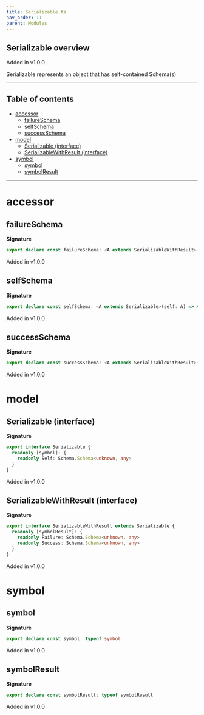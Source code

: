 ```yaml
---
title: Serializable.ts
nav_order: 11
parent: Modules
---
```


## Serializable overview

Added in v1.0.0

Serializable represents an object that has self-contained Schema(s)

---

<h2 class="text-delta">Table of contents</h2>

- [accessor](#accessor)
  - [failureSchema](#failureschema)
  - [selfSchema](#selfschema)
  - [successSchema](#successschema)
- [model](#model)
  - [Serializable (interface)](#serializable-interface)
  - [SerializableWithResult (interface)](#serializablewithresult-interface)
- [symbol](#symbol)
  - [symbol](#symbol-1)
  - [symbolResult](#symbolresult)

---

# accessor

## failureSchema

**Signature**

```ts
export declare const failureSchema: <A extends SerializableWithResult>(self: A) => A[typeof symbolResult]["Failure"]
```

Added in v1.0.0

## selfSchema

**Signature**

```ts
export declare const selfSchema: <A extends Serializable>(self: A) => A[typeof symbol]["Self"]
```

Added in v1.0.0

## successSchema

**Signature**

```ts
export declare const successSchema: <A extends SerializableWithResult>(self: A) => A[typeof symbolResult]["Success"]
```

Added in v1.0.0

# model

## Serializable (interface)

**Signature**

```ts
export interface Serializable {
  readonly [symbol]: {
    readonly Self: Schema.Schema<unknown, any>
  }
}
```

Added in v1.0.0

## SerializableWithResult (interface)

**Signature**

```ts
export interface SerializableWithResult extends Serializable {
  readonly [symbolResult]: {
    readonly Failure: Schema.Schema<unknown, any>
    readonly Success: Schema.Schema<unknown, any>
  }
}
```

Added in v1.0.0

# symbol

## symbol

**Signature**

```ts
export declare const symbol: typeof symbol
```

Added in v1.0.0

## symbolResult

**Signature**

```ts
export declare const symbolResult: typeof symbolResult
```

Added in v1.0.0
